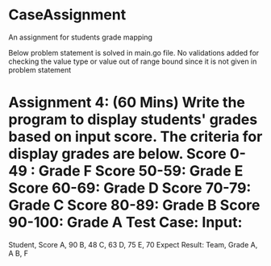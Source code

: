 # CaseAssignment
An assignment for students grade mapping

Below problem statement is solved in main.go file.
No validations added for checking the value type or value out of range bound since it is not given in problem statement


Assignment 4: (60 Mins)
Write the program to display students' grades based on input score. The criteria for
display grades are below.
Score 0-49 : Grade F
Score 50-59: Grade E
Score 60-69: Grade D
Score 70-79: Grade C
Score 80-89: Grade B
Score 90-100: Grade A
Test Case:
Input:
====================================
Student, Score
A, 90
B, 48
C, 63
D, 75
E, 70
Expect Result:
Team, Grade
A, A
B, F
